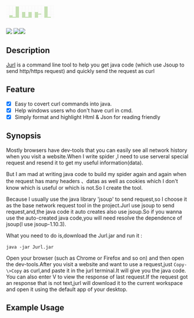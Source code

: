 # [![](/jurl.png)](https://github.com/leftvalue/Jurl)
![](	https://img.shields.io/github/license/leftvalue/Jurl.svg) ![](https://img.shields.io/badge/Power_by-leftvalue-orange.svg)[![](https://img.shields.io/badge/download-it-blue.svg)](https://github.com/leftvalue/Jurl/raw/out/Jurl.jar)
## Description
[Jurl](https://github.com/leftvalue/Jurl/) is a command line tool to help you get java code (which use Jsoup to send http/https request) and quickly send the request as curl
## Feature

- [x] Easy to covert curl commands into java.
- [x] Help windows users who don't have curl in cmd.
- [x] Simply format and highlight Html & Json for reading friendly

## Synopsis

Mostly browsers have dev-tools that you can easily see all network history when you visit a website.When I write spider ,I need to use serveral special request and resend it to get my useful information(data).

But I am mad at writing java code to build my spider again and again when the request has many headers 、datas as well as cookies which I don't know which is useful or which is not.So I create the tool.

Because I usually use the java library 'jsoup' to send request,so I choose it as the base network request tool in the project.Jurl use jsoup to send request,and,the java code it auto creates also use jsoup.So if you wanna use the auto-created java code,you will need resolve the dependence of jsoup(I use jsoup-1.10.3).

What you need to do is,download the Jurl.jar and run it :
```shell
java -jar Jurl.jar
```
Open your browser (such as Chrome or Firefox and so on) and then open the dev-tools.After you visit a website and want to use a request,just `Copy-\>Copy` as curl,and paste it in the jurl terminal.It will give you the java code.
You can also enter V to view the response of last request.If the request got an response that is not text,jurl will download it to the current workspace and open it using the default app of your desktop.
## Example Usage
